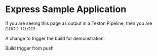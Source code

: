 # Express Sample Application

If you are seeing this page as output in a Tekton Pipeline, then you are GOOD TO GO!

A change to trigger the build for demonstration.

Build trigger from push
